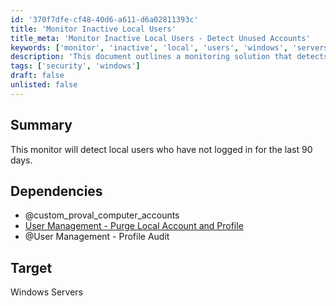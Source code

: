 ```yaml
---
id: '370f7dfe-cf48-40d6-a611-d6a02811393c'
title: 'Monitor Inactive Local Users'
title_meta: 'Monitor Inactive Local Users - Detect Unused Accounts'
keywords: ['monitor', 'inactive', 'local', 'users', 'windows', 'servers']
description: 'This document outlines a monitoring solution that detects local users who have not logged in for the last 90 days on Windows servers. It includes dependencies and targets for effective user management.'
tags: ['security', 'windows']
draft: false
unlisted: false
---
```


## Summary

This monitor will detect local users who have not logged in for the last 90 days.

## Dependencies

- @custom_proval_computer_accounts
- [User Management - Purge Local Account and Profile](<../scripts/User Management - Purge Local Account and Profile.md>)
- @User Management - Profile Audit

## Target

Windows Servers
